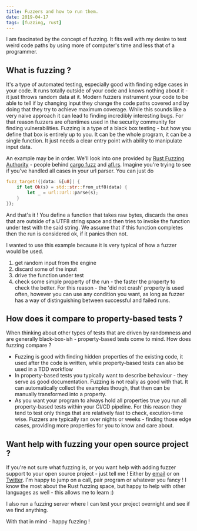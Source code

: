 ```yaml
---
title: Fuzzers and how to run them.
date: 2019-04-17
tags: [fuzzing, rust]
---
```


I am fascinated by the concept of fuzzing. It fits well with my desire to test weird code paths by using more of computer's time and less that of a programmer.

## What is fuzzing ?

It's a type of automated testing, especially good with finding edge cases in your code. It runs totally outside of your code and knows nothing about it - it just throws random data at it. Modern fuzzers instrument your code to be able to tell if by changing input they change the code paths covered and by doing that they try to achieve maximum coverage. While this sounds like a very naive approach it can lead to finding incredibly interesting bugs. For that reason fuzzers are oftentimes used in the security community for finding vulnerabilities. Fuzzing is a type of a black box testing - but how you define that box is entirely up to you. It can be the whole program, it can be a single function. It just needs a clear entry point with ability to manipulate input data.

An example may be in order. We'll look into one provided by [Rust Fuzzing Authority](https://github.com/rust-fuzz) - people behind [cargo fuzz](https://fuzz.rs/book/cargo-fuzz.html) and [afl.rs](https://fuzz.rs/book/afl.html).
Imagine you're trying to see if you've handled all cases in your url parser. You can just do

```rust
fuzz_target!(|data: &[u8]| {
    if let Ok(s) = std::str::from_utf8(data) {
        let _ = url::Url::parse(s);
    }
});
```

And that's it ! You define a function that takes raw bytes, discards the ones that are outside of a UTF8 string space and then tries to invoke the function under test with the said string. We assume that if this function completes then the run is considered ok, if it panics then not.

I wanted to use this example because it is very typical of how a fuzzer would be used.

1. get random input from the engine
2. discard some of the input
3. drive the function under test
4. check some simple property of the run - the faster the property to check the better. For this reason - the 'did not crash' property is used often, however you can use any condition you want, as long as fuzzer has a way of distinguishing between successful and failed runs.

## How does it compare to property-based tests ?

When thinking about other types of tests that are driven by randomness and are generally black-box-ish - property-based tests come to mind. How does fuzzing compare ?

- Fuzzing is good with finding hidden properties of the existing code, it used after the code is written, while property-based tests can also be used in a TDD workflow
- In property-based tests you typically want to describe behaviour - they serve as good documentation. Fuzzing is not really as good with that. It can automatically collect the examples though, that then can be manually transformed into a property.
- As you want your program to always hold all properties true you run all property-based tests within your CI/CD pipeline. For this reason they tend to test only things that are relatively fast to check, excution-time wise. Fuzzers are typically ran over nights or weeks - finding those edge cases, providing more properties for you to know and care about.

## Want help with fuzzing your open source project ?

If you're not sure what fuzzing is, or you want help with adding fuzzer support to your open source project - just tell me ! Either by [email](fuzzing@cyplo.dev) or on [Twitter](https://twitter.com/cyplo). I'm happy to jump on a call, pair program or whatever you fancy ! I know the most about the Rust fuzzing space, but happy to help with other languages as well - this allows me to learn :)

I also run a fuzzing server where I can test your project overnight and see if we find anything.

With that in mind - happy fuzzing !
